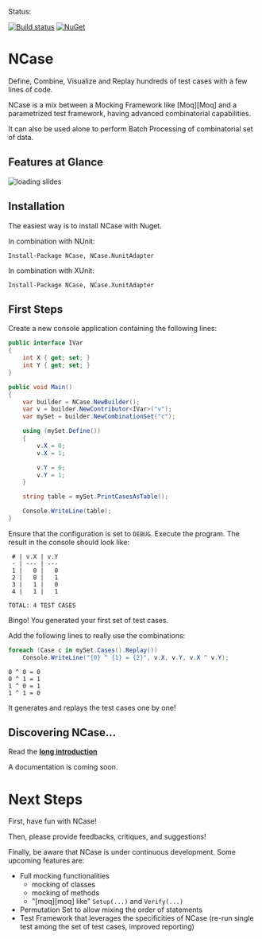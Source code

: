 Status:

[![Build status](https://ci.appveyor.com/api/projects/status/5t819acpeymgqdoh/branch/master?svg=true)](https://ci.appveyor.com/project/jeromerg/ncase/branch/master)  [![NuGet](https://img.shields.io/nuget/dt/NCase.svg)](https://www.nuget.org/packages/NCase/)

NCase
=====

Define, Combine, Visualize and Replay hundreds of test cases with a few lines of code.

NCase is a mix between a Mocking Framework like [Moq][Moq] and a parametrized test framework, having advanced combinatorial capabilities. 

It can also be used alone to perform Batch Processing of combinatorial set of data.

Features at Glance
------------------

![loading slides](http://jeromerg.github.io/NCase/slides.gif)

Installation
------------

The easiest way is to install NCase with Nuget.

In combination with NUnit:

```
Install-Package NCase, NCase.NunitAdapter
```

In combination with XUnit:

```
Install-Package NCase, NCase.XunitAdapter
```

First Steps
-----------

Create a new console application containing the following lines:

<!--# FIRST_UNIT_TEST -->
```C#
public interface IVar
{
    int X { get; set; }
    int Y { get; set; }
}

public void Main()
{
    var builder = NCase.NewBuilder();
    var v = builder.NewContributor<IVar>("v");
    var mySet = builder.NewCombinationSet("c");

    using (mySet.Define())
    {
        v.X = 0;
        v.X = 1;

        v.Y = 0;
        v.Y = 1;
    }

    string table = mySet.PrintCasesAsTable();

    Console.WriteLine(table);
}
```

Ensure that the configuration is set to `DEBUG`. Execute the program. The result in the console should look like:

<!--# FIRST_UNIT_TEST_CONSOLE -->
```
 # | v.X | v.Y 
 - | --- | --- 
 1 |   0 |   0 
 2 |   0 |   1 
 3 |   1 |   0 
 4 |   1 |   1 

TOTAL: 4 TEST CASES
```

Bingo! You generated your first set of test cases. 

Add the following lines to really use the combinations:

<!--# FIRST_UNIT_TEST_2 -->
```C#
foreach (Case c in mySet.Cases().Replay())
    Console.WriteLine("{0} ^ {1} = {2}", v.X, v.Y, v.X ^ v.Y);
```

<!--# FIRST_UNIT_TEST_2_CONSOLE -->
```
0 ^ 0 = 0
0 ^ 1 = 1
1 ^ 0 = 1
1 ^ 1 = 0
```

It generates and replays the test cases one by one! 

Discovering NCase...
----

Read the **[long introduction](./Introduction.md)**

A documentation is coming soon.

Next Steps
==========

First, have fun with NCase! 

Then, please provide feedbacks, critiques, and suggestions! 

Finally, be aware that NCase is under continuous development. Some upcoming features are:

- Full mocking functionalities 
	- mocking of classes
	- mocking of methods
	- "[moq][moq] like" `Setup(...)` and `Verify(...)`
- Permutation Set to allow mixing the order of statements
- Test Framework that leverages the specificities of NCase (re-run single test among the set of test cases, improved reporting) 
